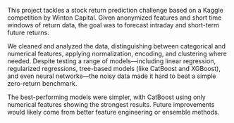  This project tackles a stock return prediction challenge based on a Kaggle competition by Winton Capital. Given anonymized features and short time windows of return data, the goal was to forecast intraday and short-term future returns.

We cleaned and analyzed the data, distinguishing between categorical and numerical features, applying normalization, encoding, and clustering where needed. Despite testing a range of models—including linear regression, regularized regressions, tree-based models (like CatBoost and XGBoost), and even neural networks—the noisy data made it hard to beat a simple zero-return benchmark.

The best-performing models were simpler, with CatBoost using only numerical features showing the strongest results. Future improvements would likely come from better feature engineering or ensemble methods.
